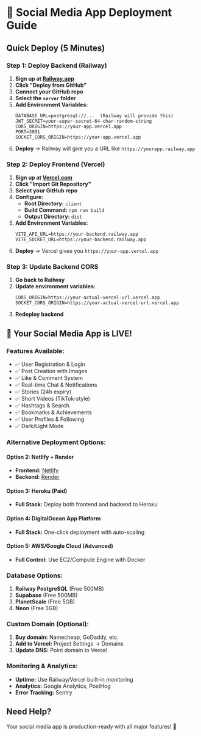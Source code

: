 # 🚀 Social Media App Deployment Guide

## Quick Deploy (5 Minutes)

### Step 1: Deploy Backend (Railway)

1. **Sign up at [Railway.app](https://railway.app)**
2. **Click "Deploy from GitHub"**
3. **Connect your GitHub repo**
4. **Select the `server` folder**
5. **Add Environment Variables:**
   ```
   DATABASE_URL=postgresql://...  (Railway will provide this)
   JWT_SECRET=your-super-secret-64-char-random-string
   CORS_ORIGIN=https://your-app.vercel.app
   PORT=3001
   SOCKET_CORS_ORIGIN=https://your-app.vercel.app
   ```
6. **Deploy** → Railway will give you a URL like `https://yourapp.railway.app`

### Step 2: Deploy Frontend (Vercel)

1. **Sign up at [Vercel.com](https://vercel.com)**
2. **Click "Import Git Repository"**
3. **Select your GitHub repo**
4. **Configure:**
   - **Root Directory:** `client`
   - **Build Command:** `npm run build`
   - **Output Directory:** `dist`
5. **Add Environment Variables:**
   ```
   VITE_API_URL=https://your-backend.railway.app
   VITE_SOCKET_URL=https://your-backend.railway.app
   ```
6. **Deploy** → Vercel gives you `https://your-app.vercel.app`

### Step 3: Update Backend CORS

1. **Go back to Railway**
2. **Update environment variables:**
   ```
   CORS_ORIGIN=https://your-actual-vercel-url.vercel.app
   SOCKET_CORS_ORIGIN=https://your-actual-vercel-url.vercel.app
   ```
3. **Redeploy backend**

## 🎉 Your Social Media App is LIVE!

### Features Available:
- ✅ User Registration & Login
- ✅ Post Creation with Images
- ✅ Like & Comment System
- ✅ Real-time Chat & Notifications
- ✅ Stories (24h expiry)
- ✅ Short Videos (TikTok-style)
- ✅ Hashtags & Search
- ✅ Bookmarks & Achievements
- ✅ User Profiles & Following
- ✅ Dark/Light Mode

### Alternative Deployment Options:

#### Option 2: Netlify + Render
- **Frontend:** [Netlify](https://netlify.com)
- **Backend:** [Render](https://render.com)

#### Option 3: Heroku (Paid)
- **Full Stack:** Deploy both frontend and backend to Heroku

#### Option 4: DigitalOcean App Platform
- **Full Stack:** One-click deployment with auto-scaling

#### Option 5: AWS/Google Cloud (Advanced)
- **Full Control:** Use EC2/Compute Engine with Docker

### Database Options:
1. **Railway PostgreSQL** (Free 500MB)
2. **Supabase** (Free 500MB)
3. **PlanetScale** (Free 5GB)
4. **Neon** (Free 3GB)

### Custom Domain (Optional):
1. **Buy domain:** Namecheap, GoDaddy, etc.
2. **Add to Vercel:** Project Settings → Domains
3. **Update DNS:** Point domain to Vercel

### Monitoring & Analytics:
- **Uptime:** Use Railway/Vercel built-in monitoring
- **Analytics:** Google Analytics, PostHog
- **Error Tracking:** Sentry

## Need Help?
Your social media app is production-ready with all major features! 🎊